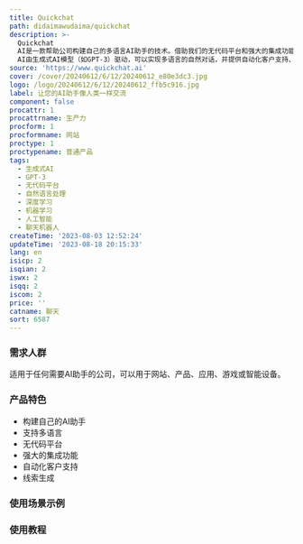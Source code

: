 ```yaml
---
title: Quickchat
path: didaimawudaima/quickchat
description: >-
  Quickchat
  AI是一款帮助公司构建自己的多语言AI助手的技术。借助我们的无代码平台和强大的集成功能，公司可以构建会话式AI界面，并将其连接到任何网站、产品、应用、游戏或智能设备。Quickchat
  AI由生成式AI模型（如GPT-3）驱动，可以实现多语言的自然对话，并提供自动化客户支持、线索生成等功能。
source: 'https://www.quickchat.ai'
cover: /cover/20240612/6/12/20240612_e80e3dc3.jpg
logo: /logo/20240612/6/12/20240612_ffb5c916.jpg
label: 让您的AI助手像人类一样交流
component: false
procattr: 1
procattrname: 生产力
procform: 1
procformname: 网站
proctype: 1
proctypename: 普通产品
tags:
  - 生成式AI
  - GPT-3
  - 无代码平台
  - 自然语言处理
  - 深度学习
  - 机器学习
  - 人工智能
  - 聊天机器人
createTime: '2023-08-03 12:52:24'
updateTime: '2023-08-18 20:15:33'
lang: en
isicp: 2
isqian: 2
iswx: 2
isqq: 2
iscom: 2
price: ''
catname: 聊天
sort: 6587
---
```




### 需求人群
适用于任何需要AI助手的公司，可以用于网站、产品、应用、游戏或智能设备。

### 产品特色
- 构建自己的AI助手
- 支持多语言
- 无代码平台
- 强大的集成功能
- 自动化客户支持
- 线索生成

### 使用场景示例


### 使用教程


  
